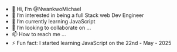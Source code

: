 - 👋 Hi, I’m @NwankwoMichael
- 👀 I’m interested in being a full Stack web Dev Engineer
- 🌱 I’m currently learning JavaScript
- 💞️ I’m looking to collaborate on ...
- 📫 How to reach me ...
- ⚡ Fun fact: I started learning JavaScript on the 22nd - May - 2025

<!---
NwankwoMichael/NwankwoMichael is a ✨ special ✨ repository because its `README.md` (this file) appears on your GitHub profile.
You can click the Preview link to take a look at your changes.
--->
